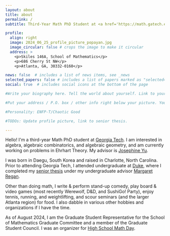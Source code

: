 ```yaml
---
layout: about
title: about
permalink: /
subtitle: Third-Year Math PhD Student at <a href='https://math.gatech.edu'>Georgia Tech</a>. He/Him/His. 

profile:
  align: right
  image: 2024_06_25_profile_picture_popayan.jpg
  image_circular: false # crops the image to make it circular
  address: > 
    <p>Skiles 146A, School of Mathematics</p>
    <p>686 Cherry St NW</p>
    <p>Atlanta, GA, 30332-0160</p>

news: false  # includes a list of news items, see _news
selected_papers: false # includes a list of papers marked as "selected={true}"
social: true  # includes social icons at the bottom of the page

#Write your biography here. Tell the world about yourself. Link to your favorite [subreddit](http://reddit.com). You can put a picture in, too. The code is already in, just name your picture `prof_pic.jpg` and put it in the `img/` folder.

#Put your address / P.O. box / other info right below your picture. You can also disable any these elements by editing `profile` property of the YAML header of your `_pages/about.md`. Edit `_bibliography/papers.bib` and Jekyll will render your [publications page](/al-folio/publications/) automatically.

#Personality: ENFP-T/Chaotic Good

#TODOs: Update profile picture, link to senior thesis.

---
```


Hello! I'm a third-year Math PhD student at [Georgia Tech](https://math.gatech.edu). I am interested in algebra, algebraic combinatorics, and algebraic geometry, and am currently working on problems in Ehrhart Theory. My advisor is [Josephine Yu](https://sites.gatech.edu/josephineyu/). 

I was born in Daegu, South Korea and raised in Charlotte, North Carolina. Prior to attending Georgia Tech, I attended undergraduate at [Duke](https://duke.edu), where I completed my [senior thesis](https://dukespace.lib.duke.edu/dspace/handle/10161/26428) under my undergraduate advisor [Margaret Regan](https://margaretregan.com).

Other than doing math, I write & perform stand-up comedy, play board & video games (most recently Werewolf, D&D, and SushiGo! Party), enjoy tennis, running, and weightlifting, and scour seminars (and the larger Atlanta region) for food. I also dabble in various other hobbies and organizations if I have the time.

As of August 2024, I am the Graduate Student Representative for the School of Mathematics Graduate Committee and a member of the Graduate Student Council. I was an organizer for [High School Math Day](https://hsmd.math.gatech.edu).